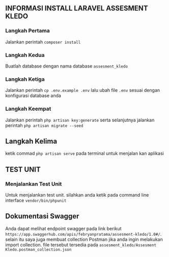 ## INFORMASI INSTALL LARAVEL ASSESMENT KLEDO

### Langkah Pertama
Jalankan perintah `composer install`

### Langkah Kedua
Buatlah database dengan nama database `assesment_kledo`

### Langkah Ketiga
Jalankan perintah `cp .env.example .env` lalu ubah file `.env` sesuai dengan konfigurasi database anda

### Langkah Keempat
Jalankan perintah `php artisan key:generate` serta selanjutnya jalankan perintah `php artisan migrate --seed`

## Langkah Kelima
ketik commad `php artisan serve` pada terminal untuk menjalan kan aplikasi

## TEST UNIT

### Menjalankan Test Unit
Untuk menjalankan test unit. silahkan anda ketik pada command line interface `vendor/bin/phpunit`


## Dokumentasi Swagger
Anda dapat melihat endpoint swagger pada link berikut `https://app.swaggerhub.com/apis/febryanpratama/assesment-kledo/1.0#/`. selain itu saya juga membuat collection Postman jika anda ingin melakukan import collection. file tersebut tersedia pada `assesment_kledo/Assesment Kledo.postman_collection.json`

